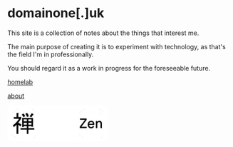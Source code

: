 # domainone[.]uk

This site is a collection of notes about the things that interest me. 

The main purpose of creating it is to experiment with technology, as that's the field I'm in professionally.

You should regard it as a work in progress for the foreseeable future.

[homelab](/homelab/lab.md)

[about](/about/contact.md)

![](assets/translated.png)
